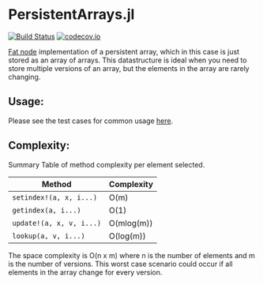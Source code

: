 # PersistentArrays.jl

[![Build Status](https://travis-ci.org/invenia/PersistentArrays.jl.svg?branch=master)](https://travis-ci.org/invenia/PersistentArrays.jl)
[![codecov.io](https://codecov.io/github/invenia/PersistentArrays.jl/coverage.svg?branch=master)](https://codecov.io/github/invenia/PersistentArrays.jl?branch=master)

[Fat node](https://en.wikipedia.org/wiki/Persistent_data_structure) implementation of a persistent array, which in this case is just stored as an array of arrays. This datastructure is ideal when you need to store multiple versions of an array, but the elements in the array are rarely changing.

## Usage:

Please see the test cases for common usage [here](https://github.com/invenia/PersistentArrays.jl/blob/master/test/runtests.jl).


## Complexity:

Summary Table of method complexity per element selected.

Method | Complexity 
--- | --- 
`setindex!(a, x, i...)` | O(m) 
`getindex(a, i...)` | O(1) 
`update!(a, x, v, i...)` | O(mlog(m)) 
`lookup(a, v, i...)` | O(log(m))

The space complexity is O(n x m) where n is the number of elements and m is the number of versions. This worst case scenario could occur if all elements in the array change for every version.
